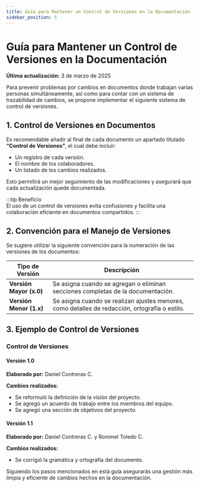 ```yaml
---
title: Guía para Mantener un Control de Versiones en la Documentación
sidebar_position: 5
---
```


# Guía para Mantener un Control de Versiones en la Documentación

**Última actualización:** 3 de marzo de 2025  

Para prevenir problemas por cambios en documentos donde trabajan varias personas simultáneamente, así como para contar con un sistema de trazabilidad de cambios, se propone implementar el siguiente sistema de control de versiones.

## **1. Control de Versiones en Documentos**  

Es recomendable añadir al final de cada documento un apartado titulado **“Control de Versiones”**, el cual debe incluir:

- Un registro de cada versión.  
- El nombre de los colaboradores.  
- Un listado de los cambios realizados.  

Esto permitirá un mejor seguimiento de las modificaciones y asegurará que cada actualización quede documentada.

:::tip Beneficio  
El uso de un control de versiones evita confusiones y facilita una colaboración eficiente en documentos compartidos.
:::

## **2. Convención para el Manejo de Versiones**  

Se sugiere utilizar la siguiente convención para la numeración de las versiones de los documentos:

| **Tipo de Versión**  | **Descripción** |
|----------------------|----------------|
| **Versión Mayor (x.0)** | Se asigna cuando se agregan o eliminan secciones completas de la documentación. |
| **Versión Menor (1.x)** | Se asigna cuando se realizan ajustes menores, como detalles de redacción, ortografía o estilo. |

## **3. Ejemplo de Control de Versiones**  

### **Control de Versiones**  

#### **Versión 1.0**  
**Elaborado por:** Daniel Contreras C.  

**Cambios realizados:**  
- Se reformuló la definición de la visión del proyecto.  
- Se agregó un acuerdo de trabajo entre los miembros del equipo.  
- Se agregó una sección de objetivos del proyecto.  

#### **Versión 1.1**  
**Elaborado por:** Daniel Contreras C. y Rommel Toledo C.  

**Cambios realizados:**  
- Se corrigió la gramática y ortografía del documento.  

Siguiendo los pasos mencionados en está guía asegurarás una gestión más limpia y eficiente de cambios hechos en la documentación.